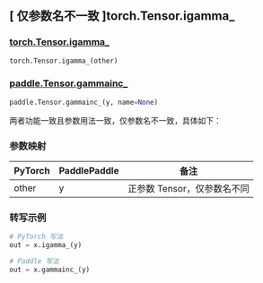 ## [ 仅参数名不一致 ]torch.Tensor.igamma_

### [torch.Tensor.igamma_](https://pytorch.org/docs/stable/generated/torch.Tensor.igamma_.html#torch.Tensor.igamma_)

```python
torch.Tensor.igamma_(other)
```

### [paddle.Tensor.gammainc_](https://www.paddlepaddle.org.cn/documentation/docs/zh/develop/api/paddle/gammainc__cn.html#gammainc)

```python
paddle.Tensor.gammainc_(y, name=None)
```

两者功能一致且参数用法一致，仅参数名不一致，具体如下：

### 参数映射

| PyTorch | PaddlePaddle | 备注                        |
| ------- | ------------ | --------------------------- |
| other   | y            | 正参数 Tensor，仅参数名不同 |

### 转写示例

```python
# PyTorch 写法
out = x.igamma_(y)

# Paddle 写法
out = x.gammainc_(y)
```
